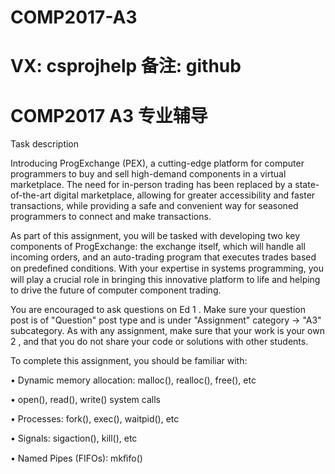 # COMP2017-A3
# VX: csprojhelp 备注: github
# COMP2017 A3 专业辅导

Task description

Introducing ProgExchange (PEX), a cutting-edge platform for computer programmers to buy and sell high-demand components in a virtual marketplace. The need for in-person trading has been replaced by a state-of-the-art digital marketplace, allowing for greater accessibility and faster transactions, while providing a safe and convenient way for seasoned programmers to connect and make transactions.

As part of this assignment, you will be tasked with developing two key components of ProgExchange: the exchange itself, which will handle all incoming orders, and an auto-trading program that executes trades based on predeﬁned conditions. With your expertise in systems programming, you will play a crucial role in bringing this innovative platform to life and helping to drive the future of computer component trading.

You are encouraged to ask questions on Ed 1 . Make sure your question post is of "Question" post type and is under "Assignment" category → "A3" subcategory. As with any assignment, make sure that your work is your own 2 , and that you do not share your code or solutions with other students.

To complete this assignment, you should be familiar with:

• Dynamic memory allocation: malloc(), realloc(), free(), etc

• open(), read(), write() system calls

• Processes: fork(), exec(), waitpid(), etc

• Signals: sigaction(), kill(), etc

• Named Pipes (FIFOs): mkﬁfo()
